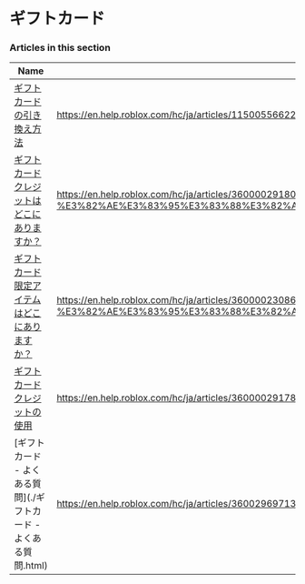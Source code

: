 # ギフトカード  
### Articles in this section
Name|URL
-|-
[ギフトカードの引き換え方法](./ギフトカードの引き換え方法.html) |https://en.help.roblox.com/hc/ja/articles/115005566223-%E3%82%AE%E3%83%95%E3%83%88%E3%82%AB%E3%83%BC%E3%83%89%E3%81%AE%E5%BC%95%E3%81%8D%E6%8F%9B%E3%81%88%E6%96%B9%E6%B3%95
[ギフトカードクレジットはどこにありますか？](./ギフトカードクレジットはどこにありますか？.html) |https://en.help.roblox.com/hc/ja/articles/360000291806-%E3%82%AE%E3%83%95%E3%83%88%E3%82%AB%E3%83%BC%E3%83%89%E3%82%AF%E3%83%AC%E3%82%B8%E3%83%83%E3%83%88%E3%81%AF%E3%81%A9%E3%81%93%E3%81%AB%E3%81%82%E3%82%8A%E3%81%BE%E3%81%99%E3%81%8B-
[ギフトカード限定アイテムはどこにありますか？](./ギフトカード限定アイテムはどこにありますか？.html) |https://en.help.roblox.com/hc/ja/articles/360000230863-%E3%82%AE%E3%83%95%E3%83%88%E3%82%AB%E3%83%BC%E3%83%89%E9%99%90%E5%AE%9A%E3%82%A2%E3%82%A4%E3%83%86%E3%83%A0%E3%81%AF%E3%81%A9%E3%81%93%E3%81%AB%E3%81%82%E3%82%8A%E3%81%BE%E3%81%99%E3%81%8B-
[ギフトカードクレジットの使用](./ギフトカードクレジットの使用.html) |https://en.help.roblox.com/hc/ja/articles/360000291786-%E3%82%AE%E3%83%95%E3%83%88%E3%82%AB%E3%83%BC%E3%83%89%E3%82%AF%E3%83%AC%E3%82%B8%E3%83%83%E3%83%88%E3%81%AE%E4%BD%BF%E7%94%A8
[ギフトカード - よくある質問](./ギフトカード - よくある質問.html) |https://en.help.roblox.com/hc/ja/articles/360029697131-%E3%82%AE%E3%83%95%E3%83%88%E3%82%AB%E3%83%BC%E3%83%89-%E3%82%88%E3%81%8F%E3%81%82%E3%82%8B%E8%B3%AA%E5%95%8F
